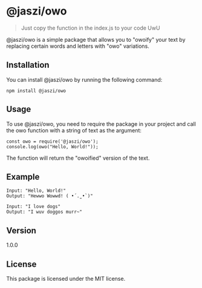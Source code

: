 # @jaszi/owo

> Just copy the function in the index.js to your code UwU

@jaszi/owo is a simple package that allows you to "owoify" your text by replacing certain words and letters with "owo" variations.

## Installation
You can install @jaszi/owo by running the following command:
```
npm install @jaszi/owo
```

## Usage
To use @jaszi/owo, you need to require the package in your project and call the owo function with a string of text as the argument:
```
const owo = require('@jaszi/owo');
console.log(owo("Hello, World!"));
```
The function will return the "owoified" version of the text.

## Example
```
Input: "Hello, World!"
Output: "Hewwo Wowwd! ( •́ .̫ •̀ )"

Input: "I love dogs"
Output: "I wuv doggos murr~"
```

## Version
1.0.0

## License
This package is licensed under the MIT license.
